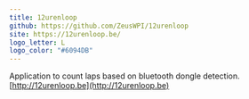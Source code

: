 ```yaml
---
title: 12urenloop
github: https://github.com/ZeusWPI/12urenloop
site: https://12urenloop.be/
logo_letter: L
logo_color: "#6094DB"
---
```

Application to count laps based on bluetooth dongle detection. [http://12urenloop.be](http://12urenloop.be)
